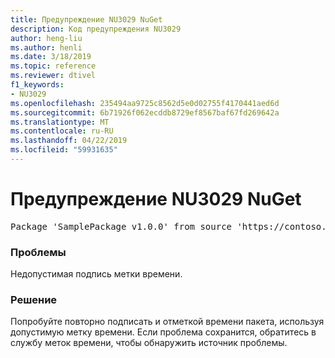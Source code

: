 ```yaml
---
title: Предупреждение NU3029 NuGet
description: Код предупреждения NU3029
author: heng-liu
ms.author: henli
ms.date: 3/18/2019
ms.topic: reference
ms.reviewer: dtivel
f1_keywords:
- NU3029
ms.openlocfilehash: 235494aa9725c8562d5e0d02755f4170441aed6d
ms.sourcegitcommit: 6b71926f062ecddb8729ef8567baf67fd269642a
ms.translationtype: MT
ms.contentlocale: ru-RU
ms.lasthandoff: 04/22/2019
ms.locfileid: "59931635"
---
```

# <a name="nuget-warning-nu3029"></a>Предупреждение NU3029 NuGet

<pre>Package 'SamplePackage v1.0.0' from source 'https://contoso.com/index.json': The timestamp signature is invalid.</pre>

### <a name="issue"></a>Проблемы

Недопустимая подпись метки времени.


### <a name="solution"></a>Решение

Попробуйте повторно подписать и отметкой времени пакета, используя допустимую метку времени. Если проблема сохранится, обратитесь в службу меток времени, чтобы обнаружить источник проблемы.
